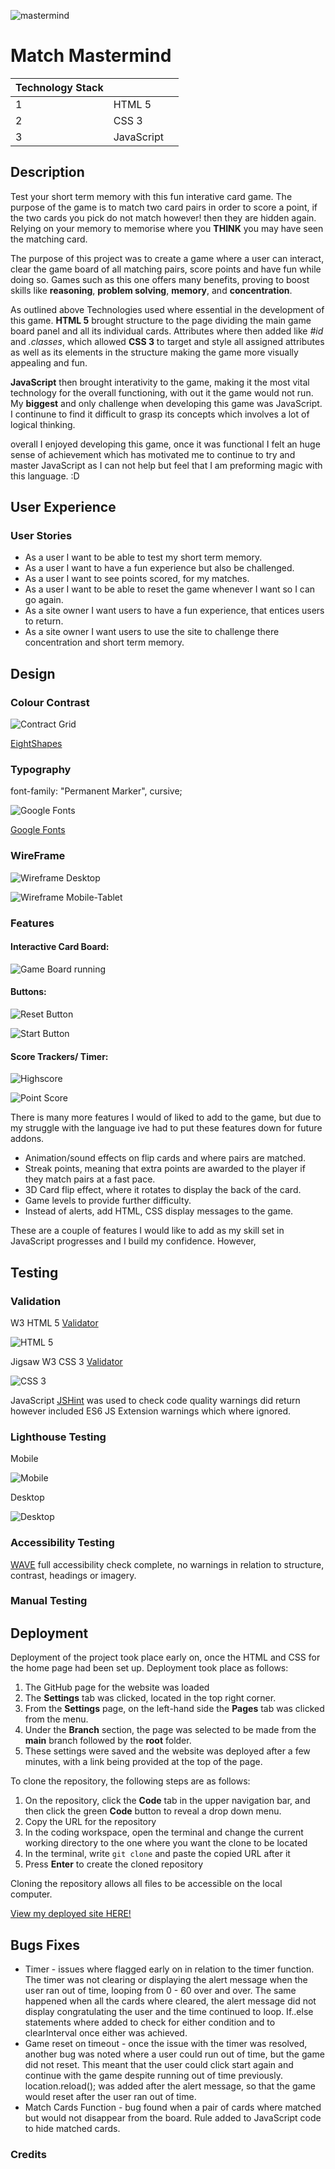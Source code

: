 ![mastermind](image.md/mastermind-image.webp)

# Match Mastermind
| Technology Stack |                                                                                                                                          |                                                 |
|-------|---------------------------------------------------------------------------------------------------------------------------------------------------|-------------------------------------------------------------|
| 1     |  HTML 5                            |                    
| 2     | CSS 3                                              |
| 3     | JavaScript                                                 | 

## Description
Test your short term memory with this fun interative card game. The purpose of the game is to match two card pairs in order to score a point, if the two cards you pick do not match however! then they are hidden again. Relying on your memory to memorise where you **THINK** you may have seen the matching card.

The purpose of this project was to create a game where a user can interact, clear the game board of all matching pairs, score points and have fun while doing so. Games such as this one offers many benefits, proving to boost skills like **reasoning**, **problem solving**, **memory**, and **concentration**.

As outlined above Technologies used where essential in the development of this game. **HTML 5** brought structure to the page dividing the main game board panel and all its individual cards. Attributes where then added like <em>#id</em> and <em>.classes</em>, which allowed **CSS 3** to target and style all assigned attributes as well as its elements in the structure making the game more visually appealing and fun. 

**JavaScript** then brought interativity to the game, making it the most vital technology for the overall functioning, with out it the game would not run. My **biggest** and only challenge when developing this game was JavaScript. I continune to find it difficult to grasp its concepts which involves a lot of logical thinking.

overall I enjoyed developing this game, once it was functional I felt an huge sense of achievement which has motivated me to continue to try and master JavaScript as I can not help but feel that I am preforming magic with this language. :D

## User Experience

### User Stories
* As a user I want to be able to test my short term memory.
* As a user I want to have a fun experience but also be challenged.
* As a user I want to see points scored, for my matches.
* As a user I want to be able to reset the game whenever I want so I can go again.
* As a site owner I want users to have a fun experience, that entices users to return. 
* As a site owner I want users to use the site to challenge there concentration and short term memory.


## Design


### Colour Contrast

![Contract Grid](image.md/contrast-grid.png)

[EightShapes](https://contrast-grid.eightshapes.com/)


### Typography

font-family: "Permanent Marker", cursive;

![Google Fonts](image.md/font-google.png)

[Google Fonts](https://fonts.google.com/specimen/Permanent+Marker)


### WireFrame

![Wireframe Desktop](image.md/wireframe-desktop.png)

![Wireframe Mobile-Tablet](image.md/mobile-tablet-wireframe.png)


### Features

#### Interactive Card Board:

![Game Board running](image.md/game-running.png)

#### Buttons:

![Reset Button](image.md/reset-button.png)


![Start Button](image.md/start-button.png)

#### Score Trackers/ Timer:

![Highscore](image.md/high-score.png)


![Point Score](image.md/point-score.png)


 There is many more features I would of liked to add to the game, but due to my struggle with the language ive had to put these features down for future addons. 

- Animation/sound effects on flip cards and where pairs are matched.
- Streak points, meaning that extra points are awarded to the player if they match pairs at a fast pace.
- 3D Card flip effect, where it rotates to display the back of the card.
- Game levels to provide further difficulty.
- Instead of alerts, add HTML, CSS display messages to the game.

These are a couple of features I would like to add as my skill set in JavaScript progresses and I build my confidence. However, 

## Testing

### Validation 

W3 HTML 5 [Validator](https://validator.w3.org/)

![HTML 5](image.md/html-validator.png)

Jigsaw W3 CSS 3  [Validator](https://jigsaw.w3.org/css-validator/)

![CSS 3](image.md/css3-validator.png)

JavaScript [JSHint](https://jshint.com/) was used to check code quality warnings did return however included ES6 JS Extension warnings which where ignored.

### Lighthouse Testing

Mobile

![Mobile](image.md/mobile-lighthouse.png)

Desktop

![Desktop](image.md/desktop-lighthouse.png)



### Accessibility Testing

[WAVE](https://wave.webaim.org/) full accessibility check complete, no warnings in relation to structure, contrast, headings or imagery. 

### Manual Testing

## Deployment

Deployment of the project took place early on, once the HTML and CSS for the home page had been set up. Deployment took place as follows:

1. The GitHub page for the website was loaded
2. The **Settings** tab was clicked, located in the top right corner.
3. From the **Settings** page, on the left-hand side the **Pages** tab was clicked from the menu.
4. Under the **Branch** section, the page was selected to be made from the **main** branch followed by the **root** folder.
5. These settings were saved and the website was deployed after a few minutes, with a link being provided at the top of the page.

To clone the repository, the following steps are as follows:

1. On the repository, click the **Code** tab in the upper navigation bar, and then click the green **Code** button to reveal a drop down menu.
2. Copy the URL for the repository
3. In the coding workspace, open the terminal and change the current working directory to the one where you want the clone to be located
4. In the terminal, write `git clone` and paste the copied URL after it
5. Press **Enter** to create the cloned repository

Cloning the repository allows all files to be accessible on the local computer.

[View my deployed site HERE!](https://kellyt4425.github.io/Match-MasterMind-Game/)

## Bugs Fixes

* Timer - issues where flagged early on in relation to the timer function. The timer was not clearing or displaying the alert message when the user ran out of time, looping from  0 - 60 over and over. The same happened when all the cards where cleared, the alert message did not display congratulating the user and the time continued to loop. If..else statements where added to check for either condition and to clearInterval once either was achieved. 
* Game reset on timeout - once the issue with the timer was resolved, another bug was noted where a user could run out of time, but the game did not reset. This meant that the user could click start again and continue with the game despite running out of time previously. location.reload(); was added after the alert message, so that the game would reset after the user ran out of time.
* Match Cards Function - bug found when a pair of cards where matched but would not disappear from the board. Rule added to JavaScript code to hide matched cards.


### Credits

